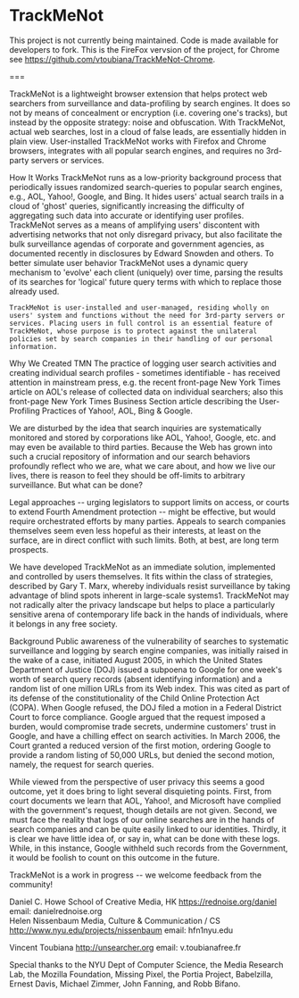 TrackMeNot
=================

This project is not currently being maintained. Code is made available for developers to fork. This is the FireFox vervsion of the project, for Chrome see https://github.com/vtoubiana/TrackMeNot-Chrome.


=== 

TrackMeNot is a lightweight browser extension that helps protect web searchers from surveillance and data-profiling by search engines. It does so not by means of concealment or encryption (i.e. covering one's tracks), but instead by the opposite strategy: noise and obfuscation. With TrackMeNot, actual web searches, lost in a cloud of false leads, are essentially hidden in plain view. User-installed TrackMeNot works with Firefox and Chrome browsers, integrates with all popular search engines, and requires no 3rd-party servers or services.

How It Works
TrackMeNot runs as a low-priority background process that periodically issues randomized search-queries to popular search engines, e.g., AOL, Yahoo!, Google, and Bing. It hides users' actual search trails in a cloud of 'ghost' queries, significantly increasing the difficulty of aggregating such data into accurate or identifying user profiles. TrackMeNot serves as a means of amplifying users' discontent with advertising networks that not only disregard privacy, but also facilitate the bulk surveillance agendas of corporate and government agencies, as documented recently in disclosures by Edward Snowden and others. To better simulate user behavior TrackMeNot uses a dynamic query mechanism to 'evolve' each client (uniquely) over time, parsing the results of its searches for 'logical' future query terms with which to replace those already used.


    TrackMeNot is user-installed and user-managed, residing wholly on users' system and functions without the need for 3rd-party servers or services. Placing users in full control is an essential feature of TrackMeNot, whose purpose is to protect against the unilateral policies set by search companies in their handling of our personal information. 


Why We Created TMN
The practice of logging user search activities and creating individual search profiles - sometimes identifiable - has received attention in mainstream press, e.g. the recent front-page New York Times article on AOL's release of collected data on individual searchers; also this front-page New York Times Business Section article describing the User-Profiling Practices of Yahoo!, AOL, Bing & Google.

We are disturbed by the idea that search inquiries are systematically monitored and stored by corporations like AOL, Yahoo!, Google, etc. and may even be available to third parties. Because the Web has grown into such a crucial repository of information and our search behaviors profoundly reflect who we are, what we care about, and how we live our lives, there is reason to feel they should be off-limits to arbitrary surveillance. But what can be done?

Legal approaches -- urging legislators to support limits on access, or courts to extend Fourth Amendment protection -- might be effective, but would require orchestrated efforts by many parties. Appeals to search companies themselves seem even less hopeful as their interests, at least on the surface, are in direct conflict with such limits. Both, at best, are long term prospects.

We have developed TrackMeNot as an immediate solution, implemented and controlled by users themselves. It fits within the class of strategies, described by Gary T. Marx, whereby individuals resist surveillance by taking advantage of blind spots inherent in large-scale systems1. TrackMeNot may not radically alter the privacy landscape but helps to place a particularly sensitive arena of contemporary life back in the hands of individuals, where it belongs in any free society.

Background
Public awareness of the vulnerability of searches to systematic surveillance and logging by search engine companies, was initially raised in the wake of a case, initiated August 2005, in which the United States Department of Justice (DOJ) issued a subpoena to Google for one week's worth of search query records (absent identifying information) and a random list of one million URLs from its Web index. This was cited as part of its defense of the constitutionality of the Child Online Protection Act (COPA). When Google refused, the DOJ filed a motion in a Federal District Court to force compliance. Google argued that the request imposed a burden, would compromise trade secrets, undermine customers' trust in Google, and have a chilling effect on search activities. In March 2006, the Court granted a reduced version of the first motion, ordering Google to provide a random listing of 50,000 URLs, but denied the second motion, namely, the request for search queries.

While viewed from the perspective of user privacy this seems a good outcome, yet it does bring to light several disquieting points. First, from court documents we learn that AOL, Yahoo!, and Microsoft have complied with the government's request, though details are not given. Second, we must face the reality that logs of our online searches are in the hands of search companies and can be quite easily linked to our identities. Thirdly, it is clear we have little idea of, or say in, what can be done with these logs. While, in this instance, Google withheld such records from the Government, it would be foolish to count on this outcome in the future.

TrackMeNot is a work in progress -- we welcome feedback from the community!
  	
Daniel C. Howe
School of Creative Media, HK
https://rednoise.org/daniel
email: daniel<at>rednoise.org 	  	
Helen Nissenbaum
Media, Culture & Communication / CS
http://www.nyu.edu/projects/nissenbaum
email: hfn1<at>nyu.edu
  	
Vincent Toubiana
http://unsearcher.org
email: v.toubiana<at>free.fr 	 	
	
 
Special thanks to the NYU Dept of Computer Science, the Media Research Lab, the Mozilla Foundation, Missing Pixel, the Portia Project, Babelzilla, Ernest Davis, Michael Zimmer, John Fanning, and Robb Bifano.
